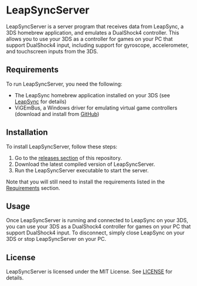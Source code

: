 # LeapSyncServer

LeapSyncServer is a server program that receives data from LeapSync, a 3DS homebrew application, and emulates a DualShock4 controller. This allows you to use your 3DS as a controller for games on your PC that support DualShock4 input, including support for gyroscope, accelerometer, and touchscreen inputs from the 3DS.

## Requirements

To run LeapSyncServer, you need the following:

- The LeapSync homebrew application installed on your 3DS (see [LeapSync](https://github.com/Smoked-Fish/LeapSync) for details)
- ViGEmBus, a Windows driver for emulating virtual game controllers (download and install from [GitHub](https://github.com/ViGEm/ViGEmBus/releases))

## Installation

To install LeapSyncServer, follow these steps:

1. Go to the [releases section](https://github.com/your-username/leapsyncserver/releases) of this repository.
2. Download the latest compiled version of LeapSyncServer.
3. Run the LeapSyncServer executable to start the server.

Note that you will still need to install the requirements listed in the [Requirements](#requirements) section.
 <!-- and configure the server as described in the [Usage](#usage) section. -->

## Usage

Once LeapSyncServer is running and connected to LeapSync on your 3DS, you can use your 3DS as a DualShock4 controller for games on your PC that support DualShock4 input. To disconnect, simply close LeapSync on your 3DS or stop LeapSyncServer on your PC.

<!-- ## Configuration

You can configure LeapSyncServer by editing the `config.ini` file in the repository directory. The following options are available:

- `port`: the port number that LeapSyncServer listens on for incoming connections (default is `49500`)
- `debug`: whether to enable debug output (default is `false`) -->

<!-- ## Troubleshooting

If you encounter any issues with LeapSyncServer, try the following:

- Make sure that your DualShock4 controller is connected to your PC and supported by the SCPToolkit driver (Windows only) or the ds4drv driver (macOS and Linux).
- Make sure that you have installed all the required Python packages by running `pip install -r requirements.txt` in the repository directory.
- Make sure that your 3DS is connected to the same network as your PC and that you have entered the correct IP address in LeapSync.
- Try running LeapSyncServer with the `--debug` option to enable debug output. -->

## License

LeapSyncServer is licensed under the MIT License. See [LICENSE](LICENSE) for details.